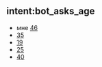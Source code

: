 ## intent:bot_asks_age
- мне [46](userage)
- [35](userage)
- [19](userage)
- [25](userage)
- [40](userage)
